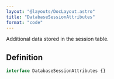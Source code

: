```yaml
---
layout: "@layouts/DocLayout.astro"
title: "DatabaseSessionAttributes"
format: "code"
---
```


Additional data stored in the session table.

## Definition

```ts
interface DatabaseSessionAttributes {}
```
